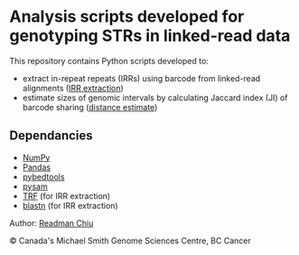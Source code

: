 # Analysis scripts developed for genotyping STRs in linked-read data

This repository contains Python scripts developed to:
- extract in-repeat repeats (IRRs) using barcode from linked-read alignments ([IRR extraction](irr/README.md))
- estimate sizes of genomic intervals by calculating Jaccard index (JI) of barcode sharing ([distance estimate](jaccard_index/README.md))

## Dependancies
- [NumPy](https://numpy.org/)
- [Pandas](https://pandas.pydata.org/)
- [pybedtools](https://daler.github.io/pybedtools/)
- [pysam](https://github.com/pysam-developers/pysam)
- [TRF](https://tandem.bu.edu/trf/trf.html) (for IRR extraction)
- [blastn](https://ftp.ncbi.nlm.nih.gov/blast/executables/blast+/LATEST/) (for IRR extraction)

Author: [Readman Chiu](mailto:rchiu@bcgsc.ca)

:copyright: Canada's Michael Smith Genome Sciences Centre, BC Cancer
